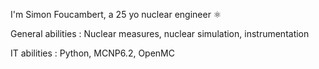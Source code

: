 I'm Simon Foucambert, a 25 yo nuclear engineer ⚛️

General abilities : Nuclear measures, nuclear simulation, instrumentation

IT abilities : Python, MCNP6.2, OpenMC
